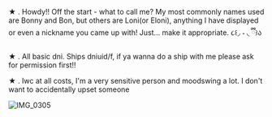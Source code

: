 ★ . Howdy!! Off the start - what to call me? My most commonly names used are Bonny and Bon, but others are Loni(or Eloni), anything I have displayed or even a nickname you came up with! Just... make it appropriate. ૮꒰◞ ˕ ◟ ྀི꒱ა

★ . All basic dni. Ships dniuid/f, if ya wanna do a ship with me please ask for permission first!! 

★ . Iwc at all costs, I'm a very sensitive person and moodswing a lot. I don't want to accidentally upset someone

![IMG_0305](https://github.com/user-attachments/assets/297c23f4-4676-4ebd-b2dd-a56bf5c4bcb4)
